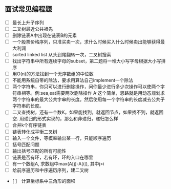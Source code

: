 ## 面试常见编程题

- [ ] 最长上升子序列  
- [ ] 二叉树最近公共祖先   
- [ ] 删除链表A中出现在链表B的元素
- [ ] 一个股票价格序列，只准买卖一次，求什么时候买入什么时候卖出能够获得最大利润
- [ ] sorted linked list 从头到尾翻转一次，二叉树搜索  
- [ ] 找出字符串中所有连续字母的subset，第二题将一堆大小写字母根据大小写排序  
- [ ] 用O(n)的方法找到一个无序数组的中位数
- [ ] 不能用系统自带的除法，要求用算法自己implement一个除法 
- [ ] 两个字符串，你只可以进行删除操作，问你最少进行多少次操作可以使两个字符串相等。例:sea,eat需要两次删除操作
A:这个简单，思路就是用动态规划求两个字符串的最大公共字串的长度。然后使用每一个字符串的长度减去公共子字符串的长度。 
- [ ] 二叉查找树，还有一个数K。如果能找到，就返回节点，如果找不到，就返回空. 用递归的形式实现的，那么和非递归，递归怎么样  
- [ ] 合并k个有序链表 
- [ ] 链表转化成平衡二叉树  
- [ ] 输入一个文件，等概率输出某一行，只能顺序遍历
- [ ] 括号匹配问题　
- [ ] 输出括号匹配的所有可能性　　
- [ ] 链表是否有环，若有环，环的入口在哪里　
- [ ] 有一个数组A, 求数组中max(A[j]-A[i]), 其中j>i   
- [ ] 给前序遍历和中序遍历序列，建二叉树　
- [ ]　计算坐标系中三角形的面积　　



